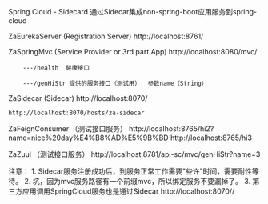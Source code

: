 
Spring Cloud - Sidecard
    通过Sidecar集成non-spring-boot应用服务到spring-cloud


ZaEurekaServer (Registration Server)
    http://localhost:8761/

ZaSpringMvc (Service Provider or 3rd part App)
    http://localhost:8080/mvc/
    
        ---/health  健康接口
        
        ---/genHiStr 提供的服务接口（测试用）  参数name（String）
        
ZaSidecar (Sidecar)
    http://localhost:8070/
    
    http://localhost:8070/hosts/za-sidecar 
        
ZaFeignConsumer （测试接口服务）
    http://localhost:8765/hi2?name=nice%20day%E4%B8%AD%E5%9B%BD
    http://localhost:8765/hi3
    
    
ZaZuul （测试接口服务）
    http://localhost:8781/api-sc/mvc/genHiStr?name=3
  
        
注意：
    1. Sidecar服务注册成功后，到服务正常工作需要"些许"时间，需要耐性等待。
    2. 坑，因为mvc服务路径有一个前缀mvc，所以绑定服务不要漏掉了。
    3. 第三方应用调用SpringCloud服务也是通过Sidecar
        http://localhost:8070/<service-id>/<method-name>
        
        
